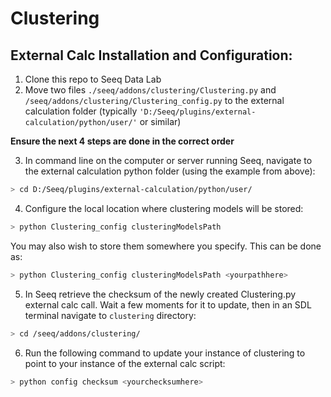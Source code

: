 # Clustering

## External Calc Installation and Configuration:

1. Clone this repo to Seeq Data Lab
2. Move two files `./seeq/addons/clustering/Clustering.py` and `/seeq/addons/clustering/Clustering_config.py` to the external calculation folder (typically `'D:/Seeq/plugins/external-calculation/python/user/'` or similar)

**Ensure the next 4 steps are done in the correct order**

3. In command line on the computer or server running Seeq, navigate to the external calculation python folder (using the example from above):
```bash
> cd D:/Seeq/plugins/external-calculation/python/user/
```
4. Configure the local location where clustering models will be stored:

```bash
> python Clustering_config clusteringModelsPath
```

You may also wish to store them somewhere you specify. This can be done as:

```bash
> python Clustering_config clusteringModelsPath <yourpathhere>
```

5. In Seeq retrieve the checksum of the newly created Clustering.py external calc call. Wait a few moments for it to update, then in an SDL terminal navigate to `clustering` directory:

```bash
> cd /seeq/addons/clustering/
```

6. Run the following command to update your instance of clustering to point to your instance of the external calc script:

```bash
> python config checksum <yourchecksumhere>
```

